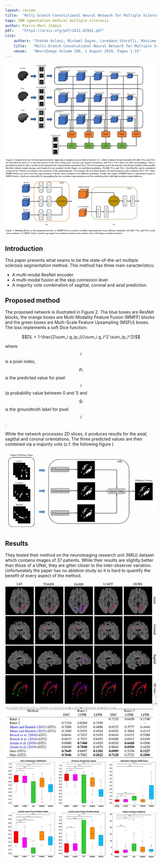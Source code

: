 ```yaml
---
layout: review
title:  "Multi-branch Convolutional Neural Network for Multiple Sclerosis Lesion Segmentation"
tags: CNN sgmentation medical multiple-sclerosis
author: Pierre-Marc Jodoin
pdf:    "https://arxiv.org/pdf/1811.02942.pdf"
cite:
    authors: "Shahab Aslani, Michael Dayan, Loredana Storelli, Massimo Filippi, Vittorio Murino, Maria A Rocca, Diego Sona"
    title:   "Multi-branch Convolutional Neural Network for Multiple Sclerosis Lesion Segmentation"
    venue:   "NeuroImage Volume 196, 1 August 2019, Pages 1-15"
---
```


![](/article/images/mlmsseg/sc01.jpg)

## Introduction



This paper presents what seams to be the state-of-the-art multiple sclerosis segmentation method.  This method has three main caracteristics:

* A multi-modal ResNet encoder
* A multi-modal fusion  at the skip connexion level
* A majority vote combination of sagittal, coronal and axial prediction.

## Proposed method

The proposed network is illustrated in Figure 2.  The blue boxes are ResNet blocks, the orange boxes are Multi-Modality Feature Fusion (MMFF)  blocks and the green boxes are Multi-Scale Feature Upsampling (MSFU) boxes.   The loss implements a soft Dice function:

$$DL = 1-\frac{2\sum_i g_ip_i}{\sum_i g_i^2 \sum_ip_i^2}$$

where $$i$$ is a pixel index, $$p_i$$ is the predicted value for pixel $$i$$ (a probability value between 0 and 1) and $$g_i$$ is the groundtruth label for pixel $$i$$.

While the network processes 2D slices, it produces results for the axial, sagittal and coronal orientations.  The three predicted values are then combined via a majority vote (c.f. the following figure )


![](/article/images/mlmsseg/sc02.jpg)

## Results

They tested their method on the neuroimaging research unit (NRU) dataset which contains images of 37 patients.  While their results are slightly better than those of a UNet, they are gitter closer to the inter-observer variation.  Unfortunately the paper has no ablation study so it is hard to quantify the benefit of every aspect of the method. 

![](/article/images/mlmsseg/sc05.jpg)
![](/article/images/mlmsseg/sc03.jpg)
![](/article/images/mlmsseg/sc04.jpg)






